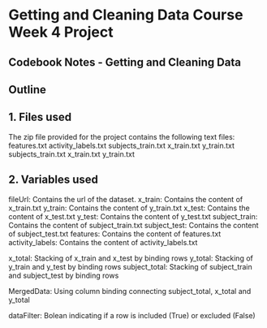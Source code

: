 Getting and Cleaning Data Course Week 4 Project
================


## Codebook Notes - Getting and Cleaning Data

## Outline 

## 1. Files used 

The zip file provided for the project contains the following text files: 
  features.txt 
  activity_labels.txt 
  subjects_train.txt 
  x_train.txt 
  y_train.txt 
  subjects_train.txt 
  x_train.txt 
  y_train.txt 

## 2. Variables used 

fileUrl:          Contains the url of the dataset. 
x_train:          Contains the content of x_train.txt
y_train:          Contains the content of y_train.txt
x_test:           Contains the content of x_test.txt
y_test:           Contains the content of y_test.txt
subject_train:    Contains the content of subject_train.txt
subject_test:     Contains the content of subject_test.txt
features:         Contains the content of features.txt
activity_labels:  Contains the content of activity_labels.txt

x_total:          Stacking of x_train and x_test by binding rows 
y_total:          Stacking of y_train and y_test by binding rows 
subject_total:    Stacking of subject_train and subject_test by binding rows 

MergedData:       Using column binding connecting subject_total, x_total and y_total

dataFilter:       Bolean indicating if a row is included (True) or excluded (False)


